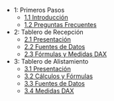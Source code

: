 - 1: Primeros Pasos
  - [1.1 Introducción](README.md)
  - [1.2 Preguntas Frecuentes](faq.md)
- 2: Tablero de Recepción
  - [2.1 Presentación](editor/presentacion_recepcion.md)
  - [2.2 Fuentes de Datos](editor/data_sources_rec.md)
  - [2.3 Fórmulas y Medidas DAX](editor/dax_rec.md)
- 3: Tablero de Alistamiento
  - [3.1 Presentación](editor/presentacion_alistamiento.md)
  - [3.2 Cálculos y Fórmulas](editor/calculates_alis.md)
  - [3.3 Fuentes de Datos](editor/data_sources_alis.md)
  - [3.4 Medidas DAX](editor/dax_alis.md)
